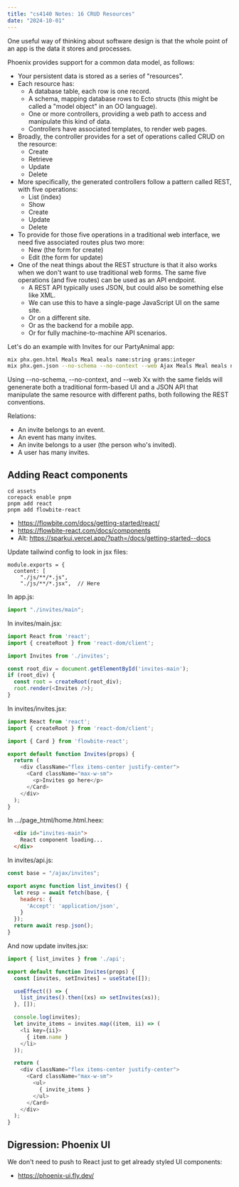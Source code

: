 ```yaml
---
title: "cs4140 Notes: 16 CRUD Resources"
date: "2024-10-01"
---
```


One useful way of thinking about software design is that the whole
point of an app is the data it stores and processes.

Phoenix provides support for a common data model, as follows:

 - Your persistent data is stored as a series of "resources".
 - Each resource has:
   - A database table, each row is one record.
   - A schema, mapping database rows to Ecto structs (this might be
     called a "model object" in an OO language).
   - One or more controllers, providing a web path to access and 
     manipulate this kind of data.
   - Controllers have associated templates, to render web pages.
 - Broadly, the controller provides for a set of operations called
   CRUD on the resource:
   - Create
   - Retrieve
   - Update
   - Delete
 - More specifically, the generated controllers follow a pattern
   called REST, with five operations:
   - List (index)
   - Show
   - Create
   - Update
   - Delete
 - To provide for those five operations in a traditional web interface,
   we need five associated routes plus two more:
   - New (the form for create)
   - Edit (the form for update)
 - One of the neat things about the REST structure is that it also works
   when we don't want to use traditional web forms. The same five operations
   (and five routes) can be used as an API endpoint.
   - A REST API typically uses JSON, but could also be something else like XML.
   - We can use this to have a single-page JavaScript UI on the same site.
   - Or on a different site.
   - Or as the backend for a mobile app.
   - Or for fully machine-to-machine API scenarios.
 
Let's do an example with Invites for our PartyAnimal app:

```bash
mix phx.gen.html Meals Meal meals name:string grams:integer
mix phx.gen.json --no-schema --no-context --web Ajax Meals Meal meals name:string grams:integer
```

Using --no-schema, --no-context, and --web Xx with the same fields
will genenerate both a traditional form-based UI and a JSON API that
manipulate the same resource with different paths, both following the
REST conventions.

Relations:

 - An invite belongs to an event.
 - An event has many invites.
 - An invite belongs to a user (the person who's invited).
 - A user has many invites.



## Adding React components

```
cd assets
corepack enable pnpm
pnpm add react
pnpm add flowbite-react
```

 - https://flowbite.com/docs/getting-started/react/
 - https://flowbite-react.com/docs/components
 - Alt: https://sparkui.vercel.app/?path=/docs/getting-started--docs

Update tailwind config to look in jsx files:

```
module.exports = {
  content: [
    "./js/**/*.js",
    "./js/**/*.jsx",  // Here
```

In app.js:

```js
import "./invites/main";
```

In invites/main.jsx:


```js
import React from 'react';
import { createRoot } from 'react-dom/client';

import Invites from './invites';

const root_div = document.getElementById('invites-main');
if (root_div) {
  const root = createRoot(root_div);
  root.render(<Invites />);
}
```

In invites/invites.jsx:


```js
import React from 'react';
import { createRoot } from 'react-dom/client';

import { Card } from 'flowbite-react';

export default function Invites(props) {
  return (
    <div className="flex items-center justify-center">
      <Card className="max-w-sm">
        <p>Invites go here</p>
      </Card>
    </div>
  );
}
```

In .../page_html/home.html.heex:

```html
  <div id="invites-main">
    React component loading...
  </div>
```


In invites/api.js:

```js
const base = "/ajax/invites";

export async function list_invites() {
  let resp = await fetch(base, {
    headers: {
      'Accept': 'application/json',
    }
  });
  return await resp.json();
}
```

And now update invites.jsx:

```js
import { list_invites } from './api';

export default function Invites(props) {
  const [invites, setInvites] = useState([]);

  useEffect(() => {
    list_invites().then((xs) => setInvites(xs));
  }, []);

  console.log(invites);
  let invite_items = invites.map((item, ii) => (
    <li key={ii}>
      { item.name }
    </li>
  ));

  return (
    <div className="flex items-center justify-center">
      <Card className="max-w-sm">
        <ul>
          { invite_items }
        </ul>
      </Card>
    </div>
  );
}
```

## Digression: Phoenix UI

We don't need to push to React just to get already styled UI components:

 - https://phoenix-ui.fly.dev/
